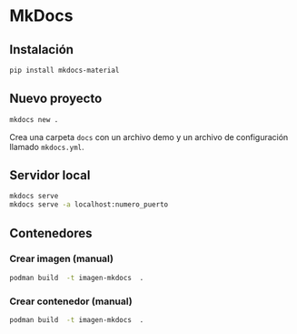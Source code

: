 

# MkDocs

## Instalación

```bash
pip install mkdocs-material
```

## Nuevo proyecto

```bash
mkdocs new .
```

Crea una carpeta `docs` con un archivo demo
y un archivo de configuración llamado `mkdocs.yml`.


## Servidor local

```bash
mkdocs serve
mkdocs serve -a localhost:numero_puerto
```



## Contenedores

### Crear imagen (manual)

```bash
podman build  -t imagen-mkdocs  .
```

### Crear contenedor (manual)

```bash
podman build  -t imagen-mkdocs  .
```


